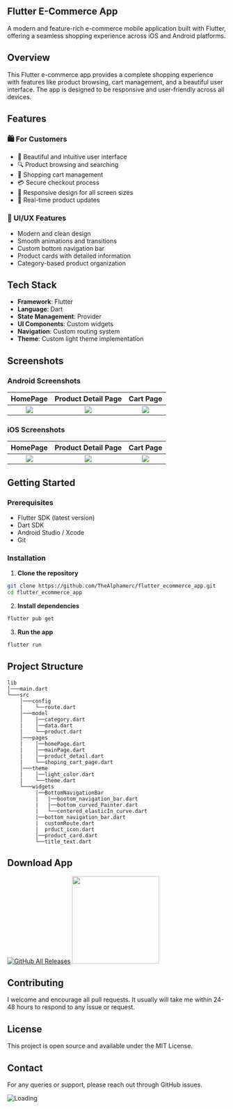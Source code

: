 ## Flutter E-Commerce App

A modern and feature-rich e-commerce mobile application built with Flutter, offering a seamless shopping experience across iOS and Android platforms.


## Overview

This Flutter e-commerce app provides a complete shopping experience with features like product browsing, cart management, and a beautiful user interface. The app is designed to be responsive and user-friendly across all devices.

## Features

### 🛍️ For Customers
- 📱 Beautiful and intuitive user interface
- 🔍 Product browsing and searching
- 🛒 Shopping cart management
- 💳 Secure checkout process
- 📱 Responsive design for all screen sizes
- 🔔 Real-time product updates

### 🎨 UI/UX Features
- Modern and clean design
- Smooth animations and transitions
- Custom bottom navigation bar
- Product cards with detailed information
- Category-based product organization

## Tech Stack

- **Framework**: Flutter
- **Language**: Dart
- **State Management**: Provider
- **UI Components**: Custom widgets
- **Navigation**: Custom routing system
- **Theme**: Custom light theme implementation

## Screenshots

### Android Screenshots

  HomePage                 |   Product Detail Page        |  Cart Page
:-------------------------:|:-------------------------:|:-------------------------:
![](https://github.com/TheAlphamerc/flutter_ecommerce_app/blob/master/screenshots/screenshot_1.jpg?raw=true)|![](https://github.com/TheAlphamerc/flutter_ecommerce_app/blob/master/screenshots/screenshot_2.jpg?raw=true)|![](https://github.com/TheAlphamerc/flutter_ecommerce_app/blob/master/screenshots/screenshot_3.jpg?raw=true)

### iOS Screenshots
  HomePage                 |   Product Detail Page        |  Cart Page
:-------------------------:|:-------------------------:|:-------------------------:
![](https://github.com/TheAlphamerc/flutter_ecommerce_app/blob/master/screenshots/screenshot_ios_1.png?raw=true)|![](https://github.com/TheAlphamerc/flutter_ecommerce_app/blob/master/screenshots/screenshot_ios_2.png?raw=true)|![](https://github.com/TheAlphamerc/flutter_ecommerce_app/blob/master/screenshots/screenshot_ios_3.png?raw=true)

## Getting Started

### Prerequisites
- Flutter SDK (latest version)
- Dart SDK
- Android Studio / Xcode
- Git

### Installation

1. **Clone the repository**
```bash
git clone https://github.com/TheAlphamerc/flutter_ecommerce_app.git
cd flutter_ecommerce_app
```

2. **Install dependencies**
```bash
flutter pub get
```

3. **Run the app**
```bash
flutter run
```

## Project Structure
```
lib
│───main.dart    
└───src
    │───config
    |    └──route.dart
    │───model
    │    │──category.dart
    |    │──data.dart
    |    └──product.dart
    │───pages
    |    │──homePage.dart
    |    │──mainPage.dart
    |    │──product_detail.dart
    |    └──shoping_cart_page.dart
    │───theme
    |    │──light_color.dart
    |    └──theme.dart
    └───widgets
         │──BottomNavigationBar
         |   |──bootom_navigation_bar.dart
         |   |──bottom_curved_Painter.dart
         |   └──centered_elasticIn_curve.dart
         |──bottom_navigation_bar.dart
         |  customRoute.dart
         |  prduct_icon.dart
         │──product_card.dart
         └──title_text.dart
```

## Download App
[![GitHub All Releases](https://img.shields.io/github/downloads/Thealphamerc/flutter_ecommerce_app/total?color=green)](https://github.com/TheAlphamerc/flutter_ecommerce_app/releases/download/v1.0.0/app-release.apk)
<a href="https://github.com/TheAlphamerc/flutter_ecommerce_app/releases/download/v1.0.0/app-release.apk"><img src="https://playerzon.com/asset/download.png" width="200"></img></a>

## Contributing

I welcome and encourage all pull requests. It usually will take me within 24-48 hours to respond to any issue or request.

## License

This project is open source and available under the MIT License.

## Contact

For any queries or support, please reach out through GitHub issues.

<img align="left" src = "https://profile-counter.glitch.me/flutter_ecommerce_app/count.svg" alt ="Loading">
